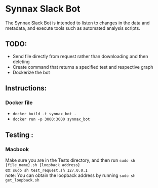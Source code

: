 # Synnax Slack Bot

The Synnax Slack Bot is intended to listen to changes in the data and metadata, and execute tools such as automated analysis scripts.

## TODO:
- Send file directly from request rather than downloading and then deleting
- Create command that returns a specified test and respective graph
- Dockerize the bot

## Instructions:

### Docker file
- `docker build -t synnax_bot .`
- `docker run -p 3000:3000 synnax_bot`

## Testing :

### Macbook
Make sure you are in the Tests directory, and then run `sudo sh {file_name}.sh {loopback address}`
<br>ex: `sudo sh test_request.sh 127.0.0.1`
<br>note: You can obtain the loopback address by running `sudo sh get_loopback.sh`